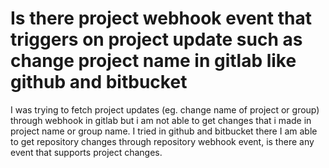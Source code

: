 
# Is there project webhook event that triggers on project update such as change project name in gitlab like github and bitbucket

I was trying to fetch project updates (eg. change name of project or group) through webhook in gitlab but i am not able to get changes that i made in project name or group name.
I tried in github and bitbucket there I am able to get repository changes through repository webhook event, is there any event that supports project changes.

        
